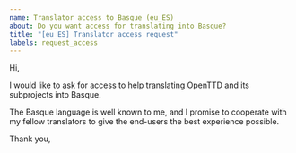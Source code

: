 ```yaml
---
name: Translator access to Basque (eu_ES)
about: Do you want access for translating into Basque?
title: "[eu_ES] Translator access request"
labels: request_access
---
```


<!-- translator: eu_ES -->
<!-- Please do not edit the header of this template. If you have something to add, do this at the end. -->

Hi,

I would like to ask for access to help translating OpenTTD and its subprojects into Basque.

The Basque language is well known to me, and I promise to cooperate with my fellow translators to give the end-users the best experience possible.

<!-- DO NOT modify anything above this line; feel free to add a personal touch below this line -->

Thank you,
